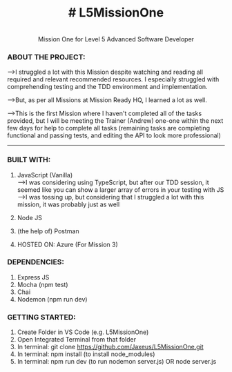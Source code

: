 <div align="center"><h1># L5MissionOne</h1>
<br />
Mission One for Level 5 Advanced Software Developer</div>

<h3>ABOUT THE PROJECT:</h3>

-->I struggled a lot with this Mission despite watching and reading all required and relevant recommended resources. I especially struggled with comprehending testing and the TDD environment and implementation.

-->But, as per all Missions at Mission Ready HQ, I learned a lot as well.

-->This is the first Mission where I haven't completed all of the tasks provided, but I will be meeting the Trainer (Andrew) one-one within the next few days for help to complete all tasks (remaining tasks are completing functional and passing tests, and editing the API to look more professional)

---

<h3>BUILT WITH:</h3>

1. JavaScript (Vanilla)
   <br />-->I was considering using TypeScript, but after our TDD session, it seemed like you can show a larger array of errors in your testing with JS
   <br />-->I was tossing up, but considering that I struggled a lot with this mission, it was probably just as well

2. Node JS

3. (the help of) Postman

4. HOSTED ON: Azure (For Mission 3)

<h3>DEPENDENCIES:</h3>

1. Express JS
2. Mocha (npm test)
3. Chai
4. Nodemon (npm run dev)

<h3>GETTING STARTED:</h3>

1. Create Folder in VS Code (e.g. L5MissionOne)
2. Open Integrated Terminal from that folder
3. In terminal: git clone https://github.com/Jaxeus/L5MissionOne.git
4. In terminal: npm install (to install node_modules)
5. In terminal: npm run dev (to run nodemon server.js) OR node server.js
